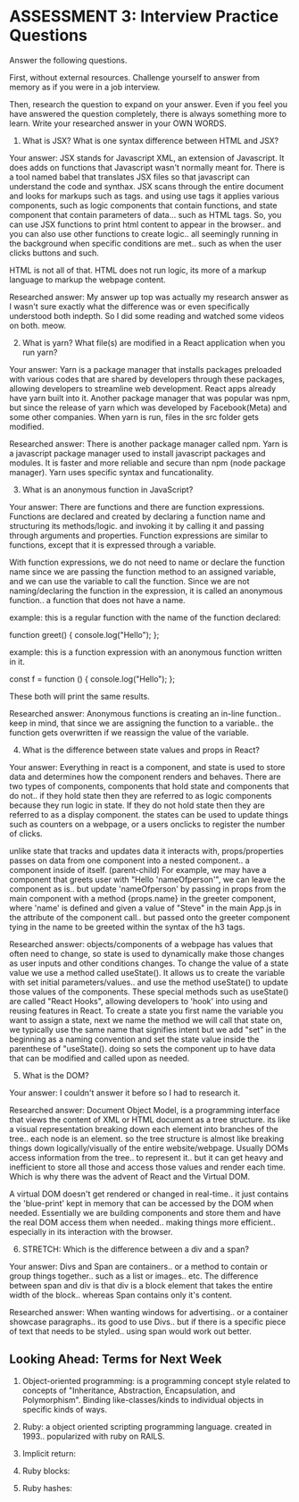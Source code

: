 # ASSESSMENT 3: Interview Practice Questions

Answer the following questions.

First, without external resources. Challenge yourself to answer from memory as if you were in a job interview.

Then, research the question to expand on your answer. Even if you feel you have answered the question completely, there is always something more to learn. Write your researched answer in your OWN WORDS.

1. What is JSX? What is one syntax difference between HTML and JSX?

Your answer: JSX stands for Javascript XML, an extension of Javascript. It does adds on functions that Javascript wasn't normally meant for. There is a tool named babel that translates JSX files so that javascript can understand the code and synthax. JSX scans through the entire document and looks for markups such as tags. and using use tags it applies various components, such as logic components that contain functions, and state component that contain parameters of data... such as HTML tags. So, you can use JSX functions to print html content to appear in the browser.. and you can also use other functions to create logic.. all seemingly running in the background when specific conditions are met.. such as when the user clicks buttons and such.  

HTML is not all of that. HTML does not run logic, its more of a markup language to markup the webpage content. 

Researched answer: My answer up top was actually my research answer as I wasn't sure exactly what the difference was or even specifically understood both indepth. So I did some reading and watched some videos on both. meow. 

2. What is yarn? What file(s) are modified in a React application when you run yarn?

Your answer:  Yarn is a package manager that installs packages preloaded with various codes that are shared by developers through these packages, allowing developers to streamline web development.  React apps already have yarn built into it. Another package manager that was popular was npm, but since the release of yarn which was developed by Facebook(Meta) and some other companies. When yarn is run, files in the src folder gets modified.

Researched answer:  There is another package manager called npm. Yarn is a javascript package manager used to install javascript packages and modules.  It is faster and more reliable and secure than npm (node package manager). Yarn uses specific syntax and funcationality.   

3. What is an anonymous function in JavaScript?

Your answer: There are functions and there are function expressions.  Functions are declared and created by declaring a function name and structuring its methods/logic. and invoking it by calling it and passing through arguments and properties.  Function expressions are similar to functions, except that it is expressed through a variable. 

With function expressions, we do not need to name or declare the function name since we are passing the function method to an assigned variable, and we can use the variable to call the function. Since we are not naming/declaring the function in the expression, it is called an anonymous function.. a function that does not have a name.

example: this is a regular function with the name of the function declared:

function greet() {
    console.log("Hello");
};

example: this is a function expression with an anonymous function written in it.

const f = function () {
    console.log("Hello");
};

These both will print the same results.


Researched answer: Anonymous functions is creating an in-line function.. keep in mind, that since we are assigning the function to a variable.. the function gets overwritten if we reassign the value of the variable. 

4. What is the difference between state values and props in React?

Your answer:  Everything in react is a component, and state is used to store data and determines how the component renders and behaves.  There are two types of components, components that hold state and components that do not.. if they hold state then they are referred to as logic components because they run logic in state.  If they do not hold state then they are referred to as a display component. the states can be used to update things such as counters on a webpage, or a users onclicks to register the number of clicks.

unlike state that tracks and updates data it interacts with, props/properties passes on data from one component into a nested component.. a component inside of itself. (parent-child)  For example, we may have a component that greets user with "Hello 'nameOfperson'", we can leave the component as is.. but update 'nameOfperson' by passing in props from the main component with a method {props.name} in the greeter component, where 'name' is defined and given a value of "Steve" in the main App.js in the attribute of the component call.. but passed onto the greeter component tying in the name to be greeted within the syntax of the h3 tags. 

Researched answer: objects/components of a webpage has values that often need to change, so state is used to dynamically make those changes as user inputs and other conditions changes. To change the value of a state value we use a method called useState(). It allows us to create the variable with set initial parameters/values.. and use the method useState() to update those values of the components. These special methods such as useState() are called "React Hooks", allowing developers to 'hook' into using and reusing features in React. To create a state you first name the variable you want to assign a state, next we name the method we will call that state on, we typically use the same name that signifies intent but we add "set" in the beginning as a naming convention and set the state value inside the parenthese of "useState(). doing so sets the component up to have data that can be modified and called upon as needed.

5. What is the DOM?

Your answer: I couldn't answer it before so I had to research it. 

Researched answer: Document Object Model, is a programming interface that views the content of XML or HTML document as a tree structure. its like a visual representation breaking down each element into branches of the tree.. each node is an element. so the tree structure is almost like breaking things down logically/visually of the entire website/webpage.  Usually DOMs access information from the tree.. to represent it.. but it can get heavy and inefficient to store all those and access those values and render each time. Which is why there was the advent of React and the Virtual DOM. 

A virtual DOM doesn't get rendered or changed in real-time.. it just contains the 'blue-print' kept in memory that can be accessed by the DOM when needed.  Essentially we are building components and store them and have the real DOM access them when needed.. making things more efficient.. especially in its interaction with the browser.

6. STRETCH: Which is the difference between a div and a span?

Your answer: Divs and Span are containers.. or a method to contain or group things together.. such as a list or images.. etc.  The difference between span and div is that div is a block element that takes the entire width of the block.. whereas Span contains only it's content. 

Researched answer:  When wanting windows for advertising.. or a container showcase paragraphs.. its good to use Divs.. but if there is a specific piece of text that needs to be styled.. using span would work out better. 

## Looking Ahead: Terms for Next Week

1. Object-oriented programming:
    is a programming concept style related to concepts of "Inheritance, Abstraction, Encapsulation, and Polymorphism". Binding like-classes/kinds to individual objects in specific kinds of ways. 

2. Ruby:
    a object oriented scripting programming language. created in 1993.. popularized with ruby on RAILS. 
    
3. Implicit return:

4. Ruby blocks:

5. Ruby hashes:
